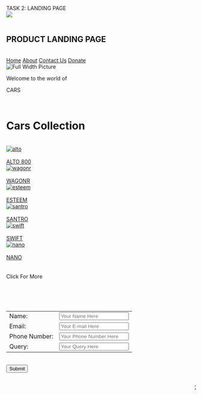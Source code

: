 <!DOCTYPE html>

<head>
        TASK 2: LANDING PAGE
    
</head>
        <div class="navbar-mainsocials">
            <a href="https://www.linkedin.com/in/snehal shirkande-here/">
                <img class="navbar-n"
                    src="https://www.linkedin.com/in/snehal-shirkande-7b169b360?utm_source=share&utm_campaign=share_via&utm_content=profile&utm_medium=android_app
                    alt="linkedin">
            </a>
        </div>
    </nav>
    <div class="main-outer">
        <nav class="secnav">
            <div class="titlemsa">
                <br>
                <h1>PRODUCT LANDING PAGE</h1>
                <br>
            </div>
            <div class="linnk">
                <a href="#">Home</a>
                <a href="#">About</a>
                <a href="#">Contact Us</a>
                <a href="#">Donate</a>
            </div>
        </nav>
        <div class="image-container">
            <img src="https://polish-automotiveindustry.com/wp-content/uploads/2022/02/most-expensive-car.jpg"
                alt="Full Width Picture">
            <div class="text-overlay">
                <p>Welcome to the world of</p>
                <p>CARS</p>
            </div>
        </div>
        <br>
        <p class="titlemsa">
        <h1>Cars Collection</h1>
        </p>
        <br>
        <div class="grid" id="griid">
            <div class="box"><a href="https://en.wikipedia.org/wiki/Maruti_Suzuki_Alto"><img class="crs"
                        src="data/alto.jpg" alt="alto">
                    <div class="tover"><br>ALTO 800</div>
                </a></div>
            <div class="box"><a href="https://en.wikipedia.org/wiki/Maruti_Suzuki_Wagon_R"><img class="crs"
                        src="data/wagonr.jpg" alt="wagonr">
                    <div class="tover"><br>WAGONR</div>
                </a></div>
            <div class="box"><a href="https://sco.wikipedia.org/wiki/Suzuki_Esteem"><img class="crs"
                        src="data/esteem.jpg" alt="esteem">
                    <div class="tover"><br>ESTEEM</div>
                </a></div>
            <div class="box"><a href="https://en.wikipedia.org/wiki/Hyundai_Santro"><img class="crs"
                        src="data/santro.jpg" alt="santro">
                    <div class="tover"><br>SANTRO</div>
                </a></div>
            <div class="box"><a href="https://en.wikipedia.org/wiki/Suzuki_Swift"><img class="crs" src="data/swift.jpg"
                        alt="swift">
                    <div class="tover"><br>SWIFT</div>
                </a></div>
            <div class="box"><a href="https://en.wikipedia.org/wiki/Tata_Nano"><img class="crs" src="data/nano.jpg"
                        alt="nano">
                    <div class="tover"><br>NANO</div>
                </a></div>
        </div>
        <br><br>
        <div class="click-more" onclick="expandGrid()">Click For More</div>
        <br><br>
    <div class="contact">
        <div class="pt1">
                <form>
                    <br>
                    <table>
                    <tr>
                        <td>Name:</td>
                        <td><input type="text" id="name" name="name"  placeholder="Your Name Here"></td>
                    </tr>
                    <br>
                    <tr>
                        <td>Email:</td>
                        <td><input type="text" id="mail" name="name" placeholder="Your E-mail Here" ></td>
                    </tr>
                    <tr>
                        <td>Phone Number:</td>
                        <td><input type="text" id="web" name="name" placeholder="Your Phone Number Here"></td>
                    </tr>
                    <tr>
                        <td>Query:</td>
                        <td><input type="text" id="link" name="name" placeholder="Your Query Here" ></td>
                    </tr>
                    </table>
                    <br>
                        <div class="boton">
                            <button class="button-boton" type="button" onclick="sub()">Submit</button>
                    </div>
                </form>
            </div>
        <div class="pt2">
            <img src="data/carrr.jpg" alt="">
        </div>
    </div>
    <br>
    <marquee>2025@ Snehal Shirkande ALL Rights Reserved</marquee>
</div>
</body>

</html>